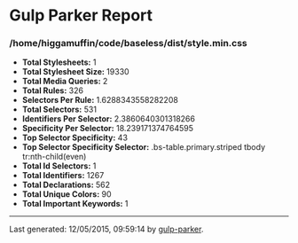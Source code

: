 # Gulp Parker Report


### /home/higgamuffin/code/baseless/dist/style.min.css

- **Total Stylesheets:** 1
- **Total Stylesheet Size:** 19330
- **Total Media Queries:** 2
- **Total Rules:** 326
- **Selectors Per Rule:** 1.6288343558282208
- **Total Selectors:** 531
- **Identifiers Per Selector:** 2.3860640301318266
- **Specificity Per Selector:** 18.239171374764595
- **Top Selector Specificity:** 43
- **Top Selector Specificity Selector:** .bs-table.primary.striped tbody tr:nth-child(even)
- **Total Id Selectors:** 1
- **Total Identifiers:** 1267
- **Total Declarations:** 562
- **Total Unique Colors:** 90
- **Total Important Keywords:** 1

* * *

Last generated: 12/05/2015, 09:59:14 by [gulp-parker](https://github.com/PavelDemyanenko/gulp-parker).

